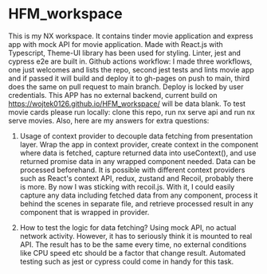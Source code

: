 # HFM_workspace
This is my NX workspace.
It contains tinder movie application and express app with mock API for movie application. Made with React.js with Typescript, Theme-UI library has been used for styling. Linter, jest and cypress e2e are built in. Github actions workflow: I made three workflows, one just welcomes and lists the repo, second jest tests and lints movie app and if passed it will build and deploy it to gh-pages on push to main, third does the same on pull request to main branch. Deploy is locked by user credentials. This APP has no external backend, current build on https://wojtek0126.github.io/HFM_workspace/ will be data blank. To test movie cards please run locally: clone this repo, run nx serve api and run nx serve movies. Also, here are my answers for extra questions:   
1. Usage of context provider to decouple data fetching from presentation layer. Wrap the app in context provider, create context in the component where data is fetched, capture returned data into useContext(), and use returned promise data in any wrapped component needed. Data can be processed beforehand.
   It is possible with different context providers such as React's context API, redux, zustand and Recoil, probably there is more.
   By now I was sticking with recoil.js. With it, I could easily capture any data including fetched data from any component, process it behind the scenes in separate file,
   and retrieve processed result in any component that is wrapped in provider.

2. How to test the logic for data fetching? Using mock API, no actual network activity. However, it has to seriously think it is mounted to real API. The result has to be
	the same every time, no external conditions like CPU speed etc should be a factor that change result. Automated testing such as jest or cypress could come in handy for this task. 	
